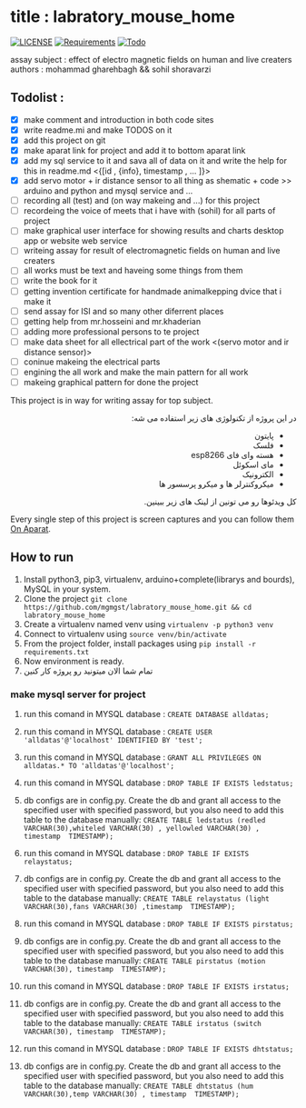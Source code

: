 # title : labratory_mouse_home

[![LICENSE](https://img.shields.io/badge/LICENSE-GPL--3.0-green)](https://github.com/jadijadi/sms_serial_verification/blob/master/LICENSE) 
[![Requirements](https://img.shields.io/badge/Requirements-See%20Here-orange)](https://github.com/jadijadi/sms_serial_verification/blob/master/requirements.txt)
[![Todo](https://img.shields.io/badge/Todo-See%20Here-success)](https://github.com/jadijadi/sms_serial_verification/blob/master/TODO.md)

assay subject : effect of electro magnetic fields on human and live creaters
authors : mohammad gharehbagh && sohil shoravarzi

## Todolist :
- [x] make comment and introduction in both code sites
- [x] write readme.mi and make TODOS on it
- [x] add this project on git 
- [x] make aparat link for project and add it to bottom aparat link
- [x] add my sql service to it and sava all of data on it and write the help for this in readme.md <{[id , {info}, timestamp , ... ]}>
- [x] add servo motor + ir distance sensor to all thing as shematic + code >> arduino and python and mysql service and ...
- [ ] recording all (test) and (on way makeing and ...) for this project
- [ ] recordeing the voice of meets that i have with (sohil) for all parts of project
- [ ] make graphical user interface for showing results and charts desktop app or website web service
- [ ] writeing assay for result of electromagnetic fields on human and live creaters
- [ ] all works must be text and haveing some things from them
- [ ] write the book for it
- [ ] getting invention certificate for handmade animalkepping dvice that i make it
- [ ] send assay for ISI and so many other diferrent places
- [ ] getting help from mr.hosseini and mr.khaderian
- [ ] adding more professional persons to te project
- [ ] make data sheet for all ellectrical part of the work <(servo motor and ir distance sensor)>
- [ ] coninue makeing the electrical parts
- [ ] engining the all work and make the main pattern for all work
- [ ] makeing graphical pattern for done the project

This project is in way for writing assay for top subject. 

<div dir="rtl"> 
 در این پروژه از تکنولوژی های زیر استفاده می شه:

- پایتون
- فلسک
- هسته وای فای esp8266
- مای اسکوئل
- الکترونیک
- میکروکنترلر ها و میکرو پرسسور ها

کل ویدئوها رو می تونین از لینک های زیر ببینین.
</div>

Every single step of this project is screen captures and you can follow them [On Aparat](https://www.aparat.com/assaysohil). 

## How to run
1. Install python3, pip3, virtualenv, arduino+complete(librarys and bourds), MySQL in your system.
2. Clone the project `git clone https://github.com/mgmgst/labratory_mouse_home.git && cd labratory_mouse_home`
5. Create a virtualenv named venv using `virtualenv -p python3 venv`
6. Connect to virtualenv using `source venv/bin/activate`
7. From the project folder, install packages using `pip install -r requirements.txt`
8. Now environment is ready. 
9. تمام شما الان میتونید رو پروژه کار کنین

### make mysql server for project
1. run this comand in MYSQL database : `CREATE DATABASE alldatas;`

2. run this comand in MYSQL database : `CREATE USER 'alldatas'@'localhost' IDENTIFIED BY 'test';`

3. run this comand in MYSQL database : `GRANT ALL PRIVILEGES ON alldatas.* TO 'alldatas'@'localhost';`

4. run this comand in MYSQL database : `DROP TABLE IF EXISTS ledstatus;`

5. db configs are in config.py. Create the db and grant all access to the specified user with specified password, but you also need to add this table to the database manually: `CREATE TABLE ledstatus (redled VARCHAR(30),whiteled VARCHAR(30) , yellowled VARCHAR(30) , timestamp  TIMESTAMP);`

6. run this comand in MYSQL database : `DROP TABLE IF EXISTS relaystatus;`

7. db configs are in config.py. Create the db and grant all access to the specified user with specified password, but you also need to add this table to the database manually: `CREATE TABLE relaystatus (light VARCHAR(30),fans VARCHAR(30) ,timestamp  TIMESTAMP);`

8. run this comand in MYSQL database : `DROP TABLE IF EXISTS pirstatus;`

9. db configs are in config.py. Create the db and grant all access to the specified user with specified password, but you also need to add this table to the database manually: `CREATE TABLE pirstatus (motion VARCHAR(30), timestamp  TIMESTAMP);`

8. run this comand in MYSQL database : `DROP TABLE IF EXISTS irstatus;`

9. db configs are in config.py. Create the db and grant all access to the specified user with specified password, but you also need to add this table to the database manually: `CREATE TABLE irstatus (switch VARCHAR(30), timestamp  TIMESTAMP);`

10. run this comand in MYSQL database : `DROP TABLE IF EXISTS dhtstatus;`

11. db configs are in config.py. Create the db and grant all access to the specified user with specified password, but you also need to add this table to the database manually: `CREATE TABLE dhtstatus (hum VARCHAR(30),temp VARCHAR(30) , timestamp  TIMESTAMP);`